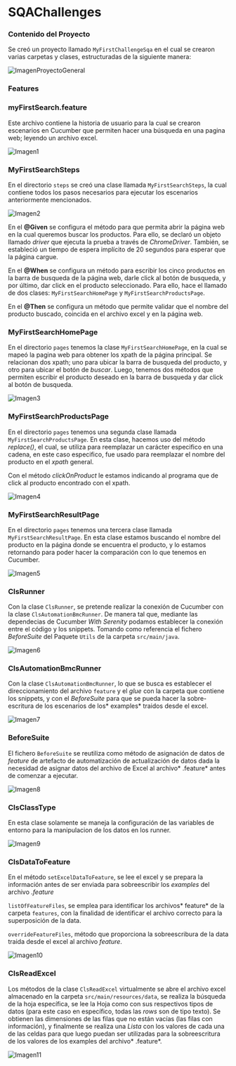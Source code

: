 # SQAChallenges

### Contenido del Proyecto

Se creó un proyecto llamado `MyFirstChallengeSqa` en el cual se crearon varias carpetas y clases, estructuradas de la siguiente manera:

![ImagenProyectoGeneral](https://user-images.githubusercontent.com/95836335/145440959-99a50b7f-150a-420c-ba51-6e5a33542baa.png)

### Features

###  myFirstSearch.feature

Este archivo contiene la historia de usuario para la cual se crearon escenarios en Cucumber que permiten hacer una búsqueda en una pagina web; leyendo un archivo excel.

![Imagen1](https://user-images.githubusercontent.com/95836335/145418156-a8ac27e0-71ef-4c84-a74a-135e5af8fe58.png)

### MyFirstSearchSteps

En el directorio `steps` se creó una clase llamada `MyFirstSearchSteps`, la cual contiene todos los pasos necesarios para ejecutar los escenarios anteriormente mencionados.

![Imagen2](https://user-images.githubusercontent.com/95836335/145433292-f34ed42e-921c-4935-ab72-51c9843ab389.png)

En el **@Given** se configura el método para que permita abrir la página web en la cual queremos buscar los productos. Para ello, se declaró un objeto llamado *driver* que ejecuta la prueba a través de *ChromeDriver*. También, se estableció un tiempo de espera implícito de 20 segundos para esperar que la página cargue.

En el **@When** se configura un método para escribir los cinco productos en la barra de busqueda de la página web, darle click al botón de busqueda, y por último, dar click en el producto seleccionado. Para ello, hace el llamado de dos clases: `MyFirstSearchHomePage` y `MyFirstSearchProductsPage`.

En el **@Then** se configura un método que permite validar que el nombre del producto buscado, coincida en el archivo excel y en la página web.

### MyFirstSearchHomePage

En el directorio `pages` tenemos la clase `MyFirstSearchHomePage`, en la cual se mapeó la pagina web para obtener los xpath de la página principal. Se relacionan dos xpath; uno para ubicar la barra de busqueda del producto, y otro para ubicar el botón de *buscar*. Luego, tenemos dos métodos que permiten escribir el producto deseado en la barra de busqueda y dar click al botón de busqueda.

![Imagen3](https://user-images.githubusercontent.com/95836335/145444932-1aef9613-6478-4a50-8d4f-e74cc7bcfcda.png)

### MyFirstSearchProductsPage

En el directorio `pages` tenemos una segunda clase llamada `MyFirstSearchProductsPage`. En esta clase, hacemos uso del método *replace()*, el cual, se utiliza para reemplazar un carácter especifico en una cadena, en este caso especifico, fue usado para reemplazar el nombre del producto en el *xpath* general.

Con el método *clickOnProduct* le estamos indicando al programa que de click al producto encontrado con el xpath.

![Imagen4](https://user-images.githubusercontent.com/95836335/145447739-f1a50fb9-7921-4bdc-822c-3bc1468cd4ec.png)

### MyFirstSearchResultPage

En el directorio `pages` tenemos una tercera clase llamada `MyFirstSearchResultPage`. En esta clase estamos buscando el nombre del producto en la página donde se encuentra el producto, y lo estamos retornando para poder hacer la comparación con lo que tenemos en Cucumber.

![Imagen5](https://user-images.githubusercontent.com/95836335/145452046-379a7402-5f58-4e1e-b9d9-2373dc9e6d7e.png)

### ClsRunner

Con la clase `ClsRunner`, se pretende realizar la conexión de Cucumber con la clase `ClsAutomationBmcRunner`. De manera tal que, mediante las dependecias de Cucumber *With Serenity* podamos establecer la conexión entre el código y los snippets. Tomando como referencia el fichero *BeforeSuite* del Paquete `Utils` de la carpeta `src/main/java`.

![Imagen6](https://user-images.githubusercontent.com/95836335/145484939-98469e7e-6a77-4135-a3bd-1b1db42b7d72.png)

### ClsAutomationBmcRunner

Con la clase `ClsAutomationBmcRunner`, lo que se busca es establecer el direccionamiento del archivo `feature` y el *glue* con la carpeta que contiene los snippets, y con el *BeforeSuite* para que se pueda hacer la sobre-escritura de los escenarios de los* examples* traidos desde el excel.

![Imagen7](https://user-images.githubusercontent.com/95836335/145485473-64fef998-6422-4119-870c-d56fcedeaff8.png)

### BeforeSuite

El fichero `BeforeSuite` se reutiliza como método de asignación de datos de *feature* de artefacto de automatización de actualización de datos dada la necesidad de asignar datos del archivo de Excel al archivo* .feature* antes de comenzar a ejecutar.

![Imagen8](https://user-images.githubusercontent.com/95836335/145487087-a149058e-e143-4d56-8ad9-7ae79698909b.png)

### ClsClassType

En esta clase solamente se maneja la configuración de las variables de entorno para la manipulacion de los datos en los runner.

![Imagen9](https://user-images.githubusercontent.com/95836335/145487433-5b2271db-07e8-45c4-8357-146e01539685.png)

### ClsDataToFeature

En el método `setExcelDataToFeature`, se lee el excel y se prepara la información antes de ser enviada para sobreescribir los *examples* del archivo *.feature*

`listOfFeatureFiles`, se emplea para identificar los archivos* feature* de la carpeta `features`, con la finalidad de identificar el archivo correcto para  la superposición de la data.

`overrideFeatureFiles`, método que proporciona la sobreescribura de la data traida desde el excel al archivo *feature*.

![Imagen10](https://user-images.githubusercontent.com/95836335/145487823-48747246-11ff-4713-965e-7f24163cd2a4.png)

### ClsReadExcel

Los métodos de la clase `ClsReadExcel` virtualmente se abre el archivo excel almacenado en la carpeta `src/main/resources/data`, se realiza la búsqueda de la hoja específica, se lee la Hoja como con sus respectivos tipos de datos (para este caso en específico, todas las *rows* son de tipo texto). Se obtienen las dimensiones de las filas que no están vacías (las filas con información), y finalmente se realiza una *Lista* con los valores de cada una de las celdas para que luego puedan ser utilizadas para la sobreescritura de los valores de los examples del archivo* .feature*.

![Imagen11](https://user-images.githubusercontent.com/95836335/145488579-25832c14-84d2-4f33-8e49-8b6395bb7bfc.png)
